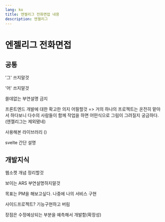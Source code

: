 ```yaml
---
lang: ko
title: 엔젤리그 전화면접 내용
description: 엔젤리그
---
```


# 엔젤리그 전화면접

## 공통

'그' 쓰지말것

'어' 쓰지말것

쓸데없는 부연설명 금지

프론트엔드 개발에 대한 확고한 의지 어필할것 => 거의 하나의 프로젝트는 온전히 맡아서 하다보니 다수의 사람들이 함께 작업을 하면 어떤식으로 그림이 그려질지 궁금하다.(엔젤리그는 제외됐네)

사용해본 라이브러리 ()

svelte 간단 설명

## 개발지식

웹소켓 개념 정리할것

보이는 ARS 부연설명하지말것

목표는 PM을 해보고싶다. 나중에 나의 서비스 구현

사이드프로젝트? 기능구현하고 버림

장점은 수정예상되는 부분을 예측해서 개발함(확장성)
